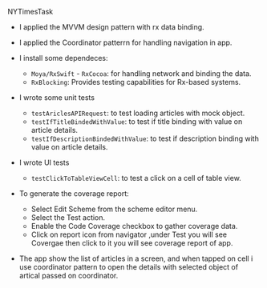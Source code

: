 NYTimesTask

* I applied the MVVM design pattern with rx data binding.
    
* I applied the Coordinator patterrn for handling navigation in app.

* I install some dependeces:
   - `Moya/RxSwift` - `RxCocoa`: for handling network and binding the data.
   - `RxBlocking`: Provides testing capabilities for Rx-based systems.

* I wrote some unit tests
   - `testAriclesAPIRequest`: to test loading articles with mock object.
   - `testIfTitleBindedWithValue`: to test if title binding with value on article details.
   - `testIfDescriptionBindedWithValue`: to test if description binding with value on article details.
   
* I wrote  UI tests
   - `testClickToTableViewCell`: to test a click on a cell of table view.
 
* To generate the coverage report:
   - Select Edit Scheme from the scheme editor menu.
   - Select the Test action.
   - Enable the Code Coverage checkbox to gather coverage data.
   - Click on report icon from navigator ,under Test you will see Covergae then click to it you will see coverage report of app.

* The app show the list of articles in a screen, and  when tapped on cell i use coordinator pattern to open the details with selected object of artical passed on  coordinator.
